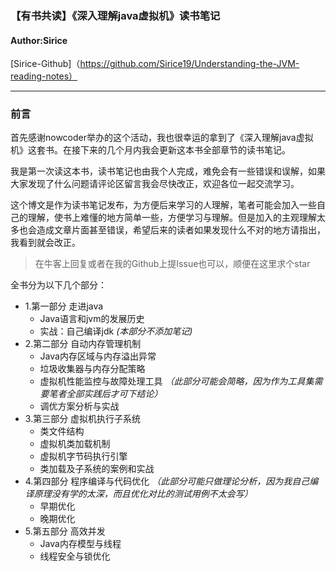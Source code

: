 ### 【有书共读】《深入理解java虚拟机》读书笔记
#### Author:Sirice
[Sirice-Github]（https://github.com/Sirice19/Understanding-the-JVM-reading-notes）
***
### 前言
首先感谢nowcoder举办的这个活动，我也很幸运的拿到了《深入理解java虚拟机》这套书。在接下来的几个月内我会更新这本书全部章节的读书笔记。

我是第一次读这本书，读书笔记也由我个人完成，难免会有一些错误和误解，如果大家发现了什么问题请评论区留言我会尽快改正，欢迎各位一起交流学习。

这个博文是作为读书笔记发布，为方便后来学习的人理解，笔者可能会加入一些自己的理解，使书上难懂的地方简单一些，方便学习与理解。但是加入的主观理解太多也会造成文章片面甚至错误，希望后来的读者如果发现什么不对的地方请指出，我看到就会改正。

>在牛客上回复或者在我的Github上提Issue也可以，顺便在这里求个star

全书分为以下几个部分：
- 1.第一部分 走进java
  - Java语言和jvm的发展历史
  - 实战：自己编译jdk    *(本部分不添加笔记)*
- 2.第二部分 自动内存管理机制
  - Java内存区域与内存溢出异常
  - 垃圾收集器与内存分配策略
  - 虚拟机性能监控与故障处理工具 *（此部分可能会简略，因为作为工具集需要笔者全部实践后才可下结论）*
  - 调优方案分析与实战
- 3.第三部分 虚拟机执行子系统
  - 类文件结构
  - 虚拟机类加载机制
  - 虚拟机字节码执行引擎
  - 类加载及子系统的案例和实战
- 4.第四部分 程序编译与代码优化  *（此部分可能只做理论分析，因为我自己编译原理没有学的太深，而且优化对比的测试用例不太会写）*
  - 早期优化
  - 晚期优化
- 5.第五部分 高效并发
  - Java内存模型与线程
  - 线程安全与锁优化
